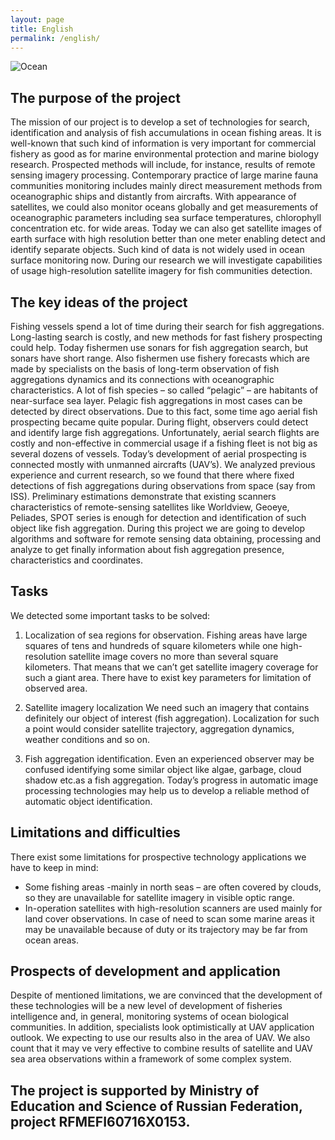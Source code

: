 ```yaml
---
layout: page
title: English
permalink: /english/
---
```

![Ocean](/assets/logomd.png)
## The purpose of the project

The mission of our project is to develop a set of technologies for search, identification and analysis of fish accumulations in ocean fishing areas. It is well-known that such kind of information is very important for commercial fishery as good as for marine environmental protection and marine biology research. Prospected methods will include, for instance, results of remote sensing imagery processing.
Contemporary practice of large marine fauna communities monitoring includes mainly direct measurement methods from oceanographic ships and distantly from aircrafts. With appearance of satellites, we could also monitor oceans globally and get measurements of oceanographic parameters including sea surface temperatures, chlorophyll concentration etc. for wide areas.
Today we can also get satellite images of earth surface with high resolution better than one meter enabling detect and identify separate objects. Such kind of data is not widely used in ocean surface monitoring now. During our research we will investigate capabilities of usage high-resolution satellite imagery for fish communities detection.

## The key ideas of the project

Fishing vessels spend a lot of time during their search for fish aggregations. Long-lasting search is costly, and new methods for fast fishery prospecting could help. Today fishermen use sonars for fish aggregation search, but sonars have short range. Also fishermen use fishery forecasts which are made by specialists on the basis of long-term observation of fish aggregations dynamics and its connections with oceanographic characteristics.
A lot of fish species – so called “pelagic” – are habitants of near-surface sea layer. Pelagic fish aggregations in most cases can be detected by direct observations. Due to this fact, some time ago aerial fish prospecting became quite popular. During flight, observers could detect and identify large fish aggregations. Unfortunately, aerial search flights are costly and non-effective in commercial usage if a fishing fleet is not big as several dozens of vessels. Today’s development of aerial prospecting is connected mostly with unmanned aircrafts (UAV’s).
We analyzed previous experience and current research, so we found that there where fixed detections of fish aggregations during observations from space (say from ISS). Preliminary estimations demonstrate that existing scanners characteristics of remote-sensing satellites like Worldview, Geoeye, Peliades, SPOT series is enough for detection and identification of such object like fish aggregation.
During this project we are going to develop algorithms and software for remote sensing data obtaining, processing and analyze to get finally information about fish aggregation presence, characteristics and coordinates.

## Tasks

We detected some important tasks to be solved:

1)	Localization of sea regions for observation. 
Fishing areas have large squares of tens and hundreds of square kilometers while one high-resolution satellite image covers no more than several square kilometers. That means that we can’t get satellite imagery coverage for such a giant area. There have to exist key parameters for limitation of observed area.

2)	Satellite imagery localization
We need such an imagery that contains definitely our object of interest (fish aggregation). Localization for such a point would consider satellite trajectory, aggregation dynamics, weather conditions and so on.

3)	Fish aggregation identification. Even an experienced observer may be confused identifying some similar object like algae, garbage, cloud shadow etc.as a fish aggregation. Today’s progress in automatic image processing technologies may help us to develop a reliable method of automatic object identification. 


## Limitations and difficulties

There exist some limitations for prospective technology applications we have to keep in mind:
-	Some fishing areas  -mainly in north seas – are often covered by clouds, so they are unavailable for satellite imagery in visible optic range.
-	In-operation satellites with high-resolution scanners are used mainly for land cover observations. In case of need to scan some marine areas it may be unavailable because of duty or its trajectory may be far from ocean areas.

## Prospects of development and application

Despite of mentioned limitations, we are convinced that the development of these technologies will be a new level of development of fisheries intelligence and, in general, monitoring systems of ocean biological communities. 
In addition, specialists look optimistically at UAV application outlook. We expecting to use our results also in the area of UAV. We also count that it may ve very effective to combine results of satellite and UAV sea area observations within a framework of some complex system.

## The project is supported by Ministry of Education and Science of Russian Federation, project RFMEFI60716X0153.
